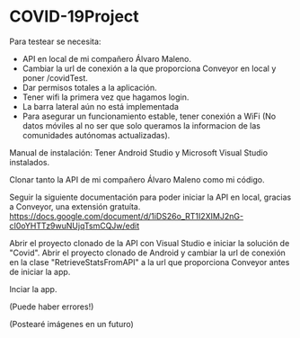 # COVID-19Project

Para testear se necesita:
- API en local de mi compañero Álvaro Maleno.
- Cambiar la url de conexión a la que proporciona Conveyor en local y poner /covidTest.
- Dar permisos totales a la aplicación.
- Tener wifi la primera vez que hagamos login.
- La barra lateral aún no está implementada
- Para asegurar un funcionamiento estable, tener conexión a WiFi (No datos móviles al no ser que solo queramos la informacion de las comunidades autónomas actualizadas).

Manual de instalación:
Tener Android Studio y Microsoft Visual Studio instalados.

Clonar tanto la API de mi compañero Álvaro Maleno como mi código.

Seguir la siguiente documentación para poder iniciar la API en local, gracias a Conveyor, una extensión gratuíta.
https://docs.google.com/document/d/1iDS26o_RT1I2XIMJ2nG-cI0oYHTTz9wuNUjqTsmCQJw/edit

Abrir el proyecto clonado de la API con Visual Studio e iniciar la solución de "Covid".
Abrir el proyecto clonado de Android y cambiar la url de conexión en la clase "RetrieveStatsFromAPI" a la url que proporciona Conveyor antes de iniciar la app.

Inciar la app.

(Puede haber errores!) 

(Postearé imágenes en un futuro)

